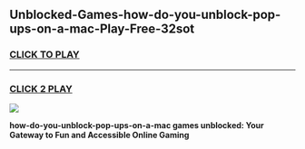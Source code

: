 
## Unblocked-Games-how-do-you-unblock-pop-ups-on-a-mac-Play-Free-32sot
<h3>
<a href="https://premium76.site?title=how-do-you-unblock-pop-ups-on-a-mac&ref=12A">CLICK TO PLAY</a></h3>
<hr>

<h3>
<a href="https://premium76.site?title=how-do-you-unblock-pop-ups-on-a-mac&ref=12A">CLICK 2 PLAY</a>
  
</h3>

<a href="https://premium76.site?title=how-do-you-unblock-pop-ups-on-a-mac&ref=12A"><img src="https://clearcache.store/games.png"></a>


**how-do-you-unblock-pop-ups-on-a-mac games unblocked: Your Gateway to Fun and Accessible Online Gaming**
